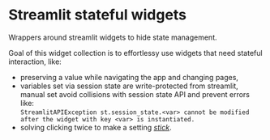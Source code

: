 # Streamlit stateful widgets
Wrappers around streamlit widgets to hide state management.

Goal of this widget collection is to effortlessy use widgets that need stateful interaction, like:
- preserving a value while navigating the app and changing pages,
- variables set via session state are write-protected from streamlit, manual set avoid collisions with session state API
  and prevent errors like:  
  `StreamlitAPIException st.session_state.<var> cannot be modified after the widget with key <var> is instantiated.`
- solving clicking twice to make a setting [_stick_](https://docs.streamlit.io/knowledge-base/using-streamlit/widget-updating-session-state).